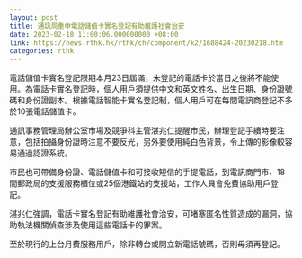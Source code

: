 ```yaml
---
layout: post
title: 通訊局重申電話儲值卡實名登記有助維護社會治安
date: 2023-02-18 11:00:06.000000000 +08:00
link: https://news.rthk.hk/rthk/ch/component/k2/1688424-20230218.htm
categories: rthk
---
```


電話儲值卡實名登記限期本月23日屆滿，未登記的電話卡於當日之後將不能使用。為電話卡實名登記時，個人用戶須提供中文和英文姓名、出生日期、身份證號碼和身份證副本。根據電話智能卡實名登記制，個人用戶可在每間電訊商登記不多於10張電話儲值卡。

通訊事務管理局辦公室市場及競爭科主管湛兆仁提醒市民，辦理登記手續時要注意，包括拍攝身份證時注意不要反光，另外要使用純白色背景，令上傳的影像較容易通過認證系統。

市民也可帶備身份證、電話儲值卡和可接收短信的手提電話，到電訊商門市、18間郵政局的支援服務櫃位或25個港鐵站的支援站，工作人員會免費協助用戶登記。

湛兆仁強調，電話卡實名登記有助維護社會治安，可堵塞匿名性質造成的漏洞，協助執法機關偵查涉及使用這些電話卡的罪案。

 至於現行的上台月費服務用戶，除非轉台或開立新電話號碼，否則毋須再登記。
